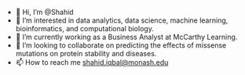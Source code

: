- 👋 Hi, I’m @Shahid
- 👀 I’m interested in data analytics, data science, machine learning, bioinformatics, and computational biology.
- 🌱 I’m currently working as a Business Analyst at McCarthy Learning.
- 💞️ I’m looking to collaborate on predicting the effects of missense mutations on protein stability and diseases.
- 📫 How to reach me shahid.iqbal@monash.edu

<!---
ShahidIqb/ShahidIqb is a ✨ special ✨ repository because its `README.md` (this file) appears on your GitHub profile.
You can click the Preview link to take a look at your changes.
--->
